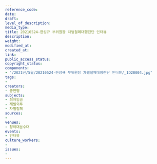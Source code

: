 ```yaml
---
reference_code: 
date: 
draft: 
level_of_description: 
media_type: 
title: 20210524-한성규 부위원장 차별철폐대행진단 인터뷰
description: 
weight: 
modified_at: 
created_at: 
link: 
public_access_status: 
copyright_status: 
components:
- "/2021년/5월/20210524-한성규 부위원장 차별철폐대행진단 인터뷰/_1D20004.jpg"
tags:
- 
creators:
- 총연맹
subjects:
- 최저임금
- 재벌외투
- 차별철폐
sources:
- 
venues:
- 청와대분수대
events:
- 인터뷰
culture_workers:
- 
issues:
- 
---
```

